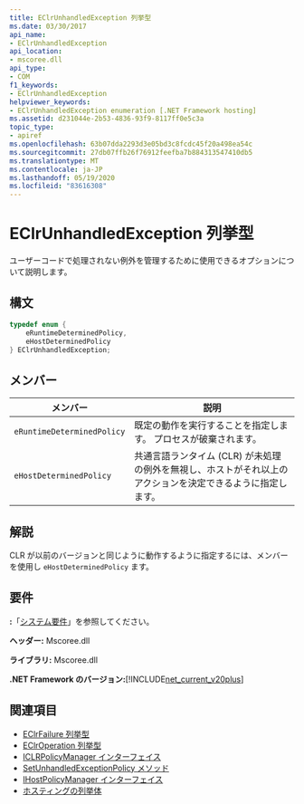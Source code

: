 ```yaml
---
title: EClrUnhandledException 列挙型
ms.date: 03/30/2017
api_name:
- EClrUnhandledException
api_location:
- mscoree.dll
api_type:
- COM
f1_keywords:
- EClrUnhandledException
helpviewer_keywords:
- EClrUnhandledException enumeration [.NET Framework hosting]
ms.assetid: d231044e-2b53-4836-93f9-8117ff0e5c3a
topic_type:
- apiref
ms.openlocfilehash: 63b07dda2293d3e05bd3c8fcdc45f20a498ea54c
ms.sourcegitcommit: 27db07ffb26f76912feefba7b884313547410db5
ms.translationtype: MT
ms.contentlocale: ja-JP
ms.lasthandoff: 05/19/2020
ms.locfileid: "83616308"
---
```

# <a name="eclrunhandledexception-enumeration"></a>EClrUnhandledException 列挙型
ユーザーコードで処理されない例外を管理するために使用できるオプションについて説明します。  
  
## <a name="syntax"></a>構文  
  
```cpp  
typedef enum {  
    eRuntimeDeterminedPolicy,  
    eHostDeterminedPolicy  
} EClrUnhandledException;  
```  
  
## <a name="members"></a>メンバー  
  
|メンバー|説明|  
|------------|-----------------|  
|`eRuntimeDeterminedPolicy`|既定の動作を実行することを指定します。 プロセスが破棄されます。|  
|`eHostDeterminedPolicy`|共通言語ランタイム (CLR) が未処理の例外を無視し、ホストがそれ以上のアクションを決定できるように指定します。|  
  
## <a name="remarks"></a>解説  
 CLR が以前のバージョンと同じように動作するように指定するには、メンバーを使用し `eHostDeterminedPolicy` ます。  
  
## <a name="requirements"></a>要件  
 **:**「[システム要件](../../get-started/system-requirements.md)」を参照してください。  
  
 **ヘッダー:** Mscoree.dll  
  
 **ライブラリ:** Mscoree.dll  
  
 **.NET Framework のバージョン:**[!INCLUDE[net_current_v20plus](../../../../includes/net-current-v20plus-md.md)]  
  
## <a name="see-also"></a>関連項目

- [EClrFailure 列挙型](eclrfailure-enumeration.md)
- [EClrOperation 列挙型](eclroperation-enumeration.md)
- [ICLRPolicyManager インターフェイス](iclrpolicymanager-interface.md)
- [SetUnhandledExceptionPolicy メソッド](iclrpolicymanager-setunhandledexceptionpolicy-method.md)
- [IHostPolicyManager インターフェイス](ihostpolicymanager-interface.md)
- [ホスティングの列挙体](hosting-enumerations.md)

